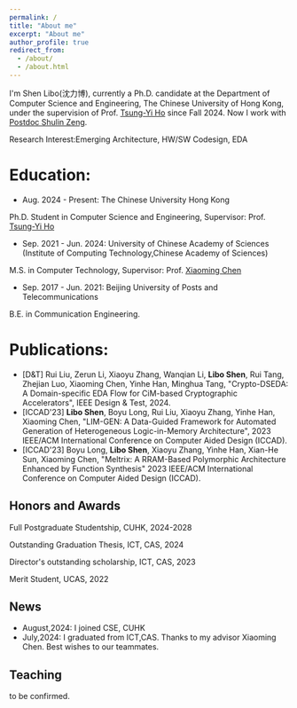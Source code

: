 ```yaml
---
permalink: /
title: "About me"
excerpt: "About me"
author_profile: true
redirect_from: 
  - /about/
  - /about.html
---
```


I'm Shen Libo(沈力博), currently a Ph.D. candidate at the Department of Computer Science and Engineering, The Chinese University of Hong Kong, under the supervision of Prof. [Tsung-Yi Ho](https://www.cse.cuhk.edu.hk/people/faculty/tsung-yi-ho/) since Fall 2024. Now I work with [Postdoc Shulin Zeng](https://nicsefc.ee.tsinghua.edu.cn/people/ShulinZeng). 

Research Interest:Emerging Architecture, HW/SW Codesign, EDA

Education:
======
* Aug. 2024 - Present: The Chinese University Hong Kong

Ph.D. Student in Computer Science and Engineering, Supervisor: Prof. [Tsung-Yi Ho](https://www.cse.cuhk.edu.hk/people/faculty/tsung-yi-ho/)

* Sep. 2021 - Jun. 2024: University of Chinese Academy of Sciences (Institute of Computing Technology,Chinese Academy of Sciences)

M.S. in Computer Technology, Supervisor: Prof. [Xiaoming Chen](https://people.ucas.edu.cn/~chenxm)

* Sep. 2017 - Jun. 2021: Beijing University of Posts and Telecommunications

B.E. in Communication Engineering.

Publications:
======
* [D&T] Rui Liu, Zerun Li, Xiaoyu Zhang, Wanqian Li, **Libo Shen**, Rui Tang, Zhejian Luo, Xiaoming Chen, Yinhe Han, Minghua Tang, "Crypto-DSEDA: A Domain-specific EDA Flow for CiM-based Cryptographic Accelerators", IEEE Design & Test, 2024.
* [ICCAD'23] **Libo Shen**, Boyu Long, Rui Liu, Xiaoyu Zhang, Yinhe Han, Xiaoming Chen, "LIM-GEN: A Data-Guided Framework for Automated Generation of Heterogeneous Logic-in-Memory Architecture", 2023 IEEE/ACM International Conference on Computer Aided Design (ICCAD).
* [ICCAD'23] Boyu Long, **Libo Shen**, Xiaoyu Zhang, Yinhe Han, Xian-He Sun, Xiaoming Chen, "Meltrix: A RRAM-Based Polymorphic Architecture Enhanced by Function Synthesis" 2023 IEEE/ACM International Conference on Computer Aided Design (ICCAD).

Honors and Awards
------
Full Postgraduate Studentship, CUHK, 2024-2028

Outstanding Graduation Thesis, ICT, CAS, 2024

Director's outstanding scholarship, ICT, CAS, 2023

Merit Student, UCAS, 2022


News
------
* August,2024: I joined CSE, CUHK
* July,2024: I graduated from ICT,CAS. Thanks to my advisor Xiaoming Chen. Best wishes to our teammates.

Teaching
------
to be confirmed.

